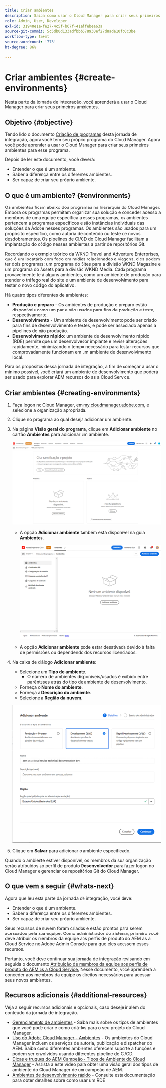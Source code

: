 ```yaml
---
title: Criar ambientes
description: Saiba como usar o Cloud Manager para criar seus primeiros ambientes.
role: Admin, User, Developer
exl-id: 31940e1e-fe27-4c5f-b67f-41affebea63a
source-git-commit: 5c5db0d133adfbbb678930ef27d8ade10fd0c3be
workflow-type: tm+mt
source-wordcount: '773'
ht-degree: 86%

---
```


# Criar ambientes {#create-environments}

Nesta parte da [jornada de integração,](overview.md) você aprenderá a usar o Cloud Manager para criar seus primeiros ambientes.

## Objetivo {#objective}

Tendo lido o documento [Criação de programas](create-program.md) desta jornada de integração, agora você tem seu próprio programa do Cloud Manager. Agora você pode aprender a usar o Cloud Manager para criar seus primeiros ambientes para esse programa.

Depois de ler este documento, você deverá:

* Entender o que é um ambiente.
* Saber a diferença entre os diferentes ambientes.
* Ser capaz de criar seu próprio ambiente.

## O que é um ambiente? {#environments}

Os ambientes ficam abaixo dos programas na hierarquia do Cloud Manager. Embora os programas permitam organizar sua solução e conceder acesso a membros de uma equipe específica a esses programas, os ambientes pertencem a programas específicos e são instâncias individuais das soluções da Adobe nesses programas. Os ambientes são usados para um propósito específico, como autoria de conteúdo ou teste de novos desdobramentos. Os pipelines de CI/CD do Cloud Manager facilitam a implantação do código nesses ambientes a partir de repositórios Git.

Recordando o exemplo teórico da WKND Travel and Adventure Enterprises, que é um locatário com foco em mídias relacionadas a viagens, eles podem ter dois programas: um programa do Sites para a divisão WKND Magazine e um programa do Assets para a divisão WKND Media. Cada programa provavelmente terá alguns ambientes, como um ambiente de produção para atender o tráfego real do site e um ambiente de desenvolvimento para testar o novo código do aplicativo.

Há quatro tipos diferentes de ambientes:

* **Produção e preparo** - Os ambientes de produção e preparo estão disponíveis como um par e são usados para fins de produção e teste, respectivamente.
* **Desenvolvimento** - Um ambiente de desenvolvimento pode ser criado para fins de desenvolvimento e testes, e pode ser associado apenas a pipelines de não produção.
* **Desenvolvimento rápido**: um ambiente de desenvolvimento rápido (RDE) permite que um desenvolvedor implante e revise alterações rapidamente, minimizando o tempo necessário para testar recursos que comprovadamente funcionam em um ambiente de desenvolvimento local.

Para os propósitos dessa jornada de integração, a fim de começar a usar o mínimo possível, você criará um ambiente de desenvolvimento que poderá ser usado para explorar AEM recursos do as a Cloud Service.

## Criar ambientes {#creating-environments}

1. Faça logon no Cloud Manager, em [my.cloudmanager.adobe.com](https://my.cloudmanager.adobe.com/), e selecione a organização apropriada.

1. Clique no programa ao qual deseja adicionar um ambiente.

1. Na página **Visão geral do programa**, clique em **Adicionar ambiente** no cartão **Ambientes** para adicionar um ambiente.

   ![Cartão Ambientes](/help/implementing/cloud-manager/assets/no-environments.png)

   * A opção **Adicionar ambiente** também está disponível na guia **Ambientes**.

      ![Guia Ambientes](/help/implementing/cloud-manager/assets/environments-tab.png)

   * A opção **Adicionar ambiente** pode estar desativada devido à falta de permissões ou dependendo dos recursos licenciados.

1. Na caixa de diálogo **Adicionar ambiente**:

   * Selecione um **Tipo de ambiente**.
      * O número de ambientes disponíveis/usados é exibido entre parênteses atrás do tipo de ambiente de desenvolvimento.
   * Forneça o **Nome do ambiente**.
   * Forneça a **Descrição do ambiente**.
   * Selecione a **Região da nuvem**.

   ![Caixa de diálogo Adicionar ambiente](/help/implementing/cloud-manager/assets/add-environment2.png)

1. Clique em **Salvar** para adicionar o ambiente especificado.

Quando o ambiente estiver disponível, os membros da sua organização serão atribuídos ao perfil de produto **Desenvolvedor** para fazer logon no Cloud Manager e gerenciar os repositórios Git do Cloud Manager.

## O que vem a seguir {#whats-next}

Agora que leu esta parte da jornada de integração, você deve:

* Entender o que é um ambiente.
* Saber a diferença entre os diferentes ambientes.
* Ser capaz de criar seu próprio ambiente.

Seus recursos de nuvem foram criados e estão prontos para serem acessados pela sua equipe. Como administrador do sistema, primeiro você deve atribuir os membros da equipe aos perfis de produto do AEM as a Cloud Service no Adobe Admin Console para que eles acessem esses recursos.

Portanto, você deve continuar sua jornada de integração revisando em seguida o documento [Atribuição de membros da equipe aos perfis de produto do AEM as a Cloud Service.](assign-profiles-aem.md) Nesse documento, você aprenderá a conceder aos membros da equipe os direitos necessários para acessar seus novos ambientes.

## Recursos adicionais {#additional-resources}

Veja a seguir recursos adicionais e opcionais, caso deseje ir além do conteúdo da jornada de integração.

* [Gerenciamento de ambientes](/help/implementing/cloud-manager/manage-environments.md) - Saiba mais sobre os tipos de ambientes que você pode criar e como criá-los para o seu projeto do Cloud Manager.
* [Uso do Adobe Cloud Manager - Ambientes](https://experienceleague.adobe.com/docs/experience-manager-learn/cloud-service/cloud-manager/environments.html?lang=pt-BR) - Os ambientes do Cloud Manager incluem os serviços de autoria, publicação e dispatcher do AEM. Saiba como diferentes ambientes oferecem suporte a funções e podem ser envolvidos usando diferentes pipeline de CI/CD.
* [Dicas e truques do AEM Campeão - Tipos de Ambiente do Cloud Manager](https://experienceleague.adobe.com/docs/experience-manager-learn/cloud-service/expert-resources/aem-champions/environment-types.md) - Assista a este vídeo para obter uma visão geral dos tipos de ambiente do Cloud Manager de um campeão de AEM.
* [Ambientes de desenvolvimento rápido](/help/implementing/developing/introduction/rapid-development-environments.md) - Consulte esta documentação para obter detalhes sobre como usar um RDE
